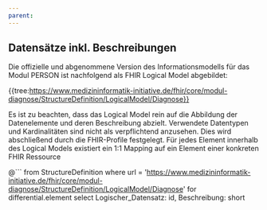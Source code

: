 ```yaml
---
parent: 
---
```

## Datensätze inkl. Beschreibungen

Die offizielle und abgenommene Version des Informationsmodells für das Modul PERSON ist nachfolgend als FHIR Logical Model abgebildet:

{{tree:https://www.medizininformatik-initiative.de/fhir/core/modul-diagnose/StructureDefinition/LogicalModel/Diagnose}}

Es ist zu beachten, dass das Logical Model rein auf die Abbildung der Datenelemente und deren Beschreibung abzielt. Verwendete Datentypen und Kardinalitäten sind nicht als verpflichtend anzusehen. Dies wird abschließend durch die FHIR-Profile festgelegt. Für jedes Element innerhalb des Logical Models existiert ein 1:1 Mapping auf ein Element einer konkreten FHIR Ressource


@``` 
from 
    StructureDefinition 
where 
    url =  'https://www.medizininformatik-initiative.de/fhir/core/modul-diagnose/StructureDefinition/LogicalModel/Diagnose' 
for 
    differential.element 
select 
    Logischer_Datensatz: id, 
    Beschreibung: short
```

